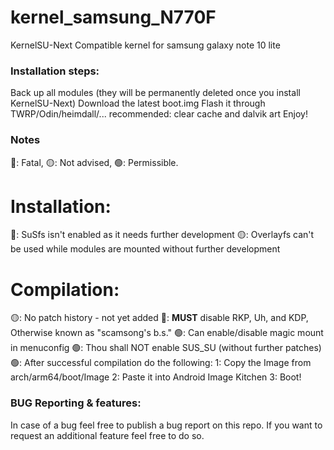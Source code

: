 # kernel_samsung_N770F
KernelSU-Next Compatible kernel for samsung galaxy note 10 lite

### Installation steps:

Back up all modules (they will be permanently deleted once you install KernelSU-Next)
Download the latest boot.img
Flash it through TWRP/Odin/heimdall/...
recommended: clear cache and dalvik art
Enjoy!

### Notes

🔴: Fatal, 🟡: Not advised, 🟢: Permissible.
# Installation:

🔴: SuSfs isn't enabled as it needs further development
🟡: Overlayfs can't be used while modules are mounted without further development

# Compilation:
🟡: No patch history - not yet added
🔴: **MUST** disable RKP, Uh, and KDP, Otherwise known as "scamsong's b.s."
🟢: Can enable/disable magic mount in menuconfig
🟢: Thou shall NOT enable SUS_SU (without further patches)
🟢: After successful compilation do the following:
1: Copy the Image from arch/arm64/boot/Image
2: Paste it into Android Image Kitchen
3: Boot! 

### BUG Reporting & features:

In case of a bug feel free to publish a bug report on this repo.
If you want to request an additional feature feel free to do so.
